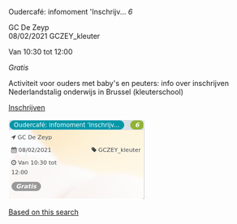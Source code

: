 Oudercafé: infomoment 'Inschrijv... *6*

GC De Zeyp  
08/02/2021 GCZEY\_kleuter  

Van 10:30 tot 12:00

*Gratis*

  

  

Activiteit voor ouders met baby's en peuters: info over inschrijven Nederlandstalig onderwijs in Brussel (kleuterschool)  

[Inschrijven](https://tickets.vgc.be/activity/subscribe/GCZEY_kleuter)

![](58218.png)

[Based on this search](https://tickets.vgc.be/activity/index?&vrijeplaatsen=1&Age%5B%5D=3%2C4&entity=276)